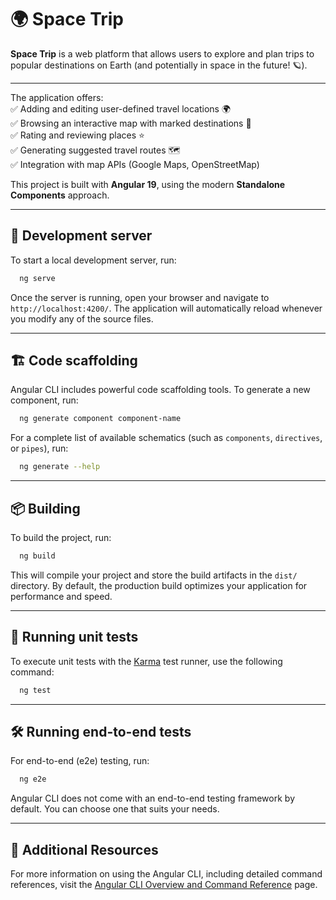 # 🌍 Space Trip  

**Space Trip** is a web platform that allows users to explore and plan trips to popular destinations on Earth (and potentially in space in the future! 🪐).  

---

The application offers:  
✅ Adding and editing user-defined travel locations 🌍  
✅ Browsing an interactive map with marked destinations 📍  
✅ Rating and reviewing places ⭐  
✅ Generating suggested travel routes 🗺️  
✅ Integration with map APIs (Google Maps, OpenStreetMap)  

This project is built with **Angular 19**, using the modern **Standalone Components** approach.  

---

## 🚀 Development server  

To start a local development server, run:  

```bash
  ng serve
```  

Once the server is running, open your browser and navigate to `http://localhost:4200/`. The application will automatically reload whenever you modify any of the source files.

---

## 🏗️ Code scaffolding

Angular CLI includes powerful code scaffolding tools. To generate a new component, run:

```bash
  ng generate component component-name
```  

For a complete list of available schematics (such as `components`, `directives`, or `pipes`), run:

```bash
  ng generate --help
```  

---

## 📦 Building

To build the project, run:

```bash
  ng build
```  

This will compile your project and store the build artifacts in the `dist/` directory. By default, the production build optimizes your application for performance and speed.

---

## 🧪 Running unit tests

To execute unit tests with the [Karma](https://karma-runner.github.io) test runner, use the following command:

```bash
  ng test
```  

---

## 🛠️ Running end-to-end tests

For end-to-end (e2e) testing, run:

```bash
  ng e2e
```  

Angular CLI does not come with an end-to-end testing framework by default. You can choose one that suits your needs.

---

## 🔗 Additional Resources

For more information on using the Angular CLI, including detailed command references, visit the [Angular CLI Overview and Command Reference](https://angular.dev/tools/cli) page.
```

